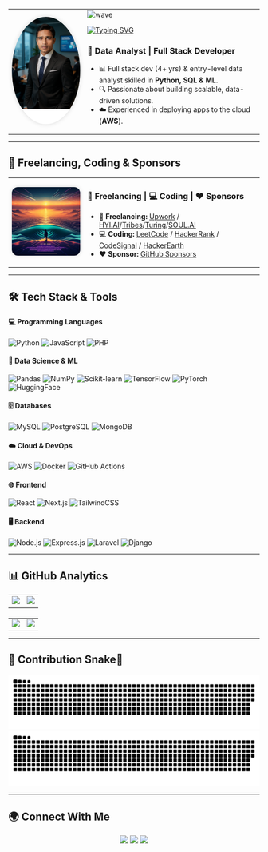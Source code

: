 <!-- 👋 Intro Section -->
<table>
  <tr>
    <td width="30%" align="center">
      <img src="./img/profile-headshot.png" alt="Profile" width="170" style="border-radius: 50%; box-shadow: 0 0 10px rgba(0,0,0,0.15);" />
    </td>
    <td width="70%" valign="top"><img src="https://user-images.githubusercontent.com/18350557/176309783-0785949b-9127-417c-8b55-ab5a4333674e.gif" alt="wave" />

[![Typing SVG](https://readme-typing-svg.demolab.com?font=Fira+Code&pause=1000&width=435&lines=Hey+there%2C+I+am+Rajdip+Biswas)](https://git.io/typing-svg)
      <h3>🌟 <b>Data Analyst | Full Stack Developer</b></h3>
      <ul>
        <li>📊 Full stack dev (4+ yrs) & entry-level data analyst skilled in <b>Python, SQL & ML</b>.</li>
        <li>🔍 Passionate about building scalable, data-driven solutions.</li>
        <li>☁️ Experienced in deploying apps to the cloud (<b>AWS</b>).</li>
      </ul>
    </td>
  </tr>
</table>

---
## 🚀 Freelancing, Coding & Sponsors

<table>
  <tr>
    <td width="30%" align="center">
      <img src="./img/intro-gif.gif" alt="Freelancing GIF" width="220" style="border-radius: 12px; box-shadow: 0 0 8px rgba(0,0,0,0.15);" />
    </td>
    <td width="70%" valign="top">
      <h3>💼 Freelancing | 💻 Coding | ❤️ Sponsors</h3>
      <ul>
        <li>💼 <b>Freelancing:</b> 
          <a href="https://www.upwork.com/freelancers/~01ac4afefaec619300/" target="_blank">Upwork</a> /
          <a href="https://va.hyi.ai/public-profile/6860d5fae3dbe97ca36bc639/" target="_blank">HYI.AI</a>/<a href="https://app.tribes.agency/my-profile/" target="_blank">Tribes</a>/<a href="https://developers.turing.com/dashboard/finalize_my_resume/" target="_blank">Turing</a>/<a href="https://platform.soulhq.ai/profile/" target="_blank">SOUL.AI</a>
        </li>
        <li>💻 <b>Coding:</b> 
          <a href="https://leetcode.com/u/dbrtechnopharma/" target="_blank">LeetCode</a> /
          <a href="https://www.hackerrank.com/profile/rajdippharma1989/" target="_blank">HackerRank</a> / <a href="https://codesignal.com/learn/profile/clyo41nuw00b9106squukrp6i/" target="_blank">CodeSignal</a> / <a href="https://www.hackerearth.com/@rajdippharma1989//" target="_blank">HackerEarth</a>
        </li>
        <li>❤️ <b>Sponsor:</b> 
          <a href="https://github.com/sponsors/rajdip1234/" target="_blank">GitHub Sponsors</a>
        </li>
      </ul>
    </td>
  </tr>
</table>

---

## 🛠️ **Tech Stack & Tools**

#### 💻 Programming Languages
![Python](https://img.shields.io/badge/Python-3776AB?style=for-the-badge&logo=python)
![JavaScript](https://img.shields.io/badge/JavaScript-F7DF1E?style=for-the-badge&logo=javascript&logoColor=black)
![PHP](https://img.shields.io/badge/PHP-777BB4?style=for-the-badge&logo=php)

#### 🤖 Data Science & ML
![Pandas](https://img.shields.io/badge/Pandas-150458?style=for-the-badge&logo=pandas)
![NumPy](https://img.shields.io/badge/NumPy-013243?style=for-the-badge&logo=numpy)
![Scikit-learn](https://img.shields.io/badge/Scikit_Learn-F7931E?style=for-the-badge&logo=scikitlearn)
![TensorFlow](https://img.shields.io/badge/TensorFlow-FF6F00?style=for-the-badge&logo=tensorflow)
![PyTorch](https://img.shields.io/badge/PyTorch-EE4C2C?style=for-the-badge&logo=pytorch)
![HuggingFace](https://img.shields.io/badge/HuggingFace-F2B544?style=for-the-badge&logo=huggingface)

#### 🗄️ Databases
![MySQL](https://img.shields.io/badge/MySQL-4479A1?style=for-the-badge&logo=mysql)
![PostgreSQL](https://img.shields.io/badge/PostgreSQL-31648C?style=for-the-badge&logo=postgresql)
![MongoDB](https://img.shields.io/badge/MongoDB-47A248?style=for-the-badge&logo=mongodb)

#### ☁️ Cloud & DevOps
![AWS](https://img.shields.io/badge/AWS-232F3E?style=for-the-badge&logo=amazonaws)
![Docker](https://img.shields.io/badge/Docker-2496ED?style=for-the-badge&logo=docker)
![GitHub Actions](https://img.shields.io/badge/GitHub_Actions-2088FF?style=for-the-badge&logo=githubactions)

#### 🌐 Frontend
![React](https://img.shields.io/badge/React-61DAFB?style=for-the-badge&logo=react)
![Next.js](https://img.shields.io/badge/Next.js-000000?style=for-the-badge&logo=nextdotjs)
![TailwindCSS](https://img.shields.io/badge/TailwindCSS-06B6D4?style=for-the-badge&logo=tailwindcss)

#### 🖥️ Backend
![Node.js](https://img.shields.io/badge/Node.js-339933?style=for-the-badge&logo=nodedotjs)
![Express.js](https://img.shields.io/badge/Express.js-000000?style=for-the-badge)
![Laravel](https://img.shields.io/badge/Laravel-F9322C?style=for-the-badge&logo=laravel)
![Django](https://img.shields.io/badge/Django-092E20?style=for-the-badge&logo=django)

---

## 📊 **GitHub Analytics**

<!-- GitHub Stats & Most Used Languages -->
<table align="center" width="100%" style="table-layout: fixed; margin-bottom: 20px;">
  <tr>
    <td width="50%" align="center">
      <img src="https://github-readme-stats.vercel.app/api?username=rajdip1234&show_icons=true&theme=ambient_gradient&hide_border=false" width="100%" />
    </td>
    <td width="50%" align="center">
      <img src="https://github-readme-stats.vercel.app/api/top-langs/?username=rajdip1234&layout=compact&theme=ambient_gradient&hide_border=false" width="100%" />
    </td>
  </tr>
</table>

<!-- Streak & Activity Graph -->
<table align="center" width="100%">
  <tr>
    <td width="50%" align="center">
      <img src="https://github-readme-streak-stats.herokuapp.com/?user=rajdip1234&theme=ambient-gradient&hide_border=false" width="100%" />
    </td>
    <td width="50%" align="center">
      <img src="https://github-readme-activity-graph.vercel.app/graph?username=rajdip1234&theme=ambient-gradient&hide_border=false" width="100%" />
    </td>
  </tr>
</table>


---
## 🐍 **Contribution Snake**🐍

<div align="center">
  <img src="https://raw.githubusercontent.com/rajdip1234/rajdip1234/output/github-snake.svg#gh-light-mode-only" />
  <img src="https://raw.githubusercontent.com/rajdip1234/rajdip1234/output/github-snake-dark.svg#gh-dark-mode-only" />
</div>
<hr>

## 🌍 **Connect With Me**

<p align="center">
  <a href="mailto:rajdippharma1989@gmail.com"><img src="https://img.shields.io/badge/Email-D14836?style=for-the-badge&logo=gmail" /></a>
  <a href="https://www.linkedin.com/in/dbrtechnopharma/"><img src="https://img.shields.io/badge/LinkedIn-0077B5?style=for-the-badge&logo=linkedin" /></a>
  <a href="https://discord.com/users/1024966115669069836"><img src="https://img.shields.io/badge/Discord-000000?style=for-the-badge&logo=discord" /></a>
</p>
